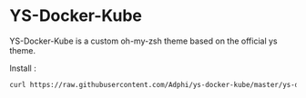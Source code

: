 # YS-Docker-Kube

YS-Docker-Kube is a custom oh-my-zsh theme based on the official ys theme.

Install : 
```bash
curl https://raw.githubusercontent.com/Adphi/ys-docker-kube/master/ys-docker-kube.zsh-theme > ${ZSH_CUSTOM:=~/.oh-my-zsh/custom}/themes/ys-docker-kube.zsh-theme
```

